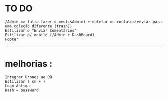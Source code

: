 # TO DO

    /Admin => falta fazer o meu(isAdmin) + deletar os contatos(enviar para uma coleção diferente (trash))
    Estilizar o "Enviar Comentários"
    Estilizar p/ mobile (/Admin + DashBoard)
    Footer

---

# melhorias :

    Integrar Drones ao DB
    Estilizar ( sm + )
    Logo Antiga
    Hash = password
